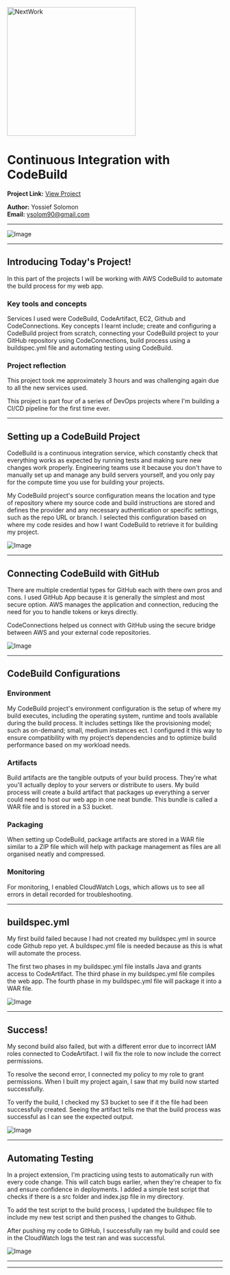 <img src="https://cdn.prod.website-files.com/677c400686e724409a5a7409/6790ad949cf622dc8dcd9fe4_nextwork-logo-leather.svg" alt="NextWork" width="300" />

# Continuous Integration with CodeBuild

**Project Link:** [View Project](http://learn.nextwork.org/projects/aws-devops-codebuild-updated)

**Author:** Yossief Solomon  
**Email:** ysolom90@gmail.com

---

![Image](http://learn.nextwork.org/sparkling_violet_festive_wombat/uploads/aws-devops-codebuild-updated_35588a47)

---

## Introducing Today's Project!

In this part of the projects I will be working with AWS CodeBuild to automate the build process for my web app.

### Key tools and concepts

Services I used were CodeBuild, CodeArtifact, EC2, Github and CodeConnections. Key concepts I learnt include; create and configuring a CodeBuild project from scratch, connecting your CodeBuild project to your GitHub repository using CodeConnections, build process using a buildspec.yml file and automating testing using CodeBuild.

### Project reflection

This project took me approximately 3 hours and was challenging again due to all the new services used. 

This project is part four of a series of DevOps projects where I'm building a CI/CD pipeline for the first time ever. 

---

## Setting up a CodeBuild Project

CodeBuild is a continuous integration service, which constantly check that everything works as expected by running tests and making sure new changes work properly. Engineering teams use it because you don't have to manually set up and manage any build servers yourself, and you only pay for the compute time you use for building your projects.

My CodeBuild project's source configuration means the location and type of repository where my source code and build instructions are stored and defines the provider and any necessary authentication or specific settings, such as the repo URL or branch. I selected this configuration based on where my code resides and how I want CodeBuild to retrieve it for building my project.

![Image](http://learn.nextwork.org/sparkling_violet_festive_wombat/uploads/aws-devops-codebuild-updated_fewgrhte)

---

## Connecting CodeBuild with GitHub

There are multiple credential types for GitHub each with there own pros and cons. I used GitHub App because it is generally the simplest and most secure option. AWS manages the application and connection, reducing the need for you to handle tokens or keys directly.

CodeConnections helped us connect with GitHub using the secure bridge between AWS and your external code repositories.

![Image](http://learn.nextwork.org/sparkling_violet_festive_wombat/uploads/aws-devops-codebuild-updated_a7c98e2d)

---

## CodeBuild Configurations

### Environment

My CodeBuild project's environment configuration is the setup of where my build executes, including the operating system, runtime and tools available during the build process. It includes settings like the provisioning model; such as on-demand; small, medium instances ect. I configured it this way to ensure compatibility with my project’s dependencies and to optimize build performance based on my workload needs.

### Artifacts

Build artifacts are the tangible outputs of your build process. They're what you'll actually deploy to your servers or distribute to users. My build process will create a build artifact that packages up everything a server could need to host our web app in one neat bundle. This bundle is called a WAR file and is stored in a S3 bucket. 

### Packaging

When setting up CodeBuild, package artifacts are stored in a WAR file similar to a ZIP file which will help with package management as files are all organised neatly and compressed. 

### Monitoring

For monitoring, I enabled CloudWatch Logs, which allows us to see all errors in detail recorded for troubleshooting. 

---

## buildspec.yml

My first build failed because I had not created my buildspec.yml in source code Github repo yet. A buildspec.yml file is needed because as this is what will automate the process. 

The first two phases in my buildspec.yml file installs Java and grants access to CodeArtifact. The third phase in my buildspec.yml file compiles the web app. The fourth phase in my buildspec.yml file will package it into a WAR file. 

![Image](http://learn.nextwork.org/sparkling_violet_festive_wombat/uploads/aws-devops-codebuild-updated_35588a47)

---

## Success!

My second build also failed, but with a different error due to incorrect IAM roles connected to CodeArtifact. I will fix the role to  now include the correct permissions. 

To resolve the second error, I connected my policy to my role to grant permissions. When I built my project again, I saw that my build now started successfully. 

To verify the build, I checked my S3 bucket to see if it the file had been successfully created. Seeing the artifact tells me that the build process was successful as I can see the expected output. 

![Image](http://learn.nextwork.org/sparkling_violet_festive_wombat/uploads/aws-devops-codebuild-updated_d9cc6191)

---

## Automating Testing

In a project extension, I'm practicing using tests to automatically run with every code change. This will catch bugs earlier, when they're cheaper to fix and ensure confidence in deployments. I added a simple test script that checks if there is a src folder and index.jsp file in my directory. 

To add the test script to the build process, I updated the buildspec file to include my new test script and then pushed the changes to Github. 

After pushing my code to GitHub, I successfully ran my build and could see in the CloudWatch logs the test ran and was successful. 

![Image](http://learn.nextwork.org/sparkling_violet_festive_wombat/uploads/aws-devops-codebuild-updated_sm-test-script-upload)

---

---
